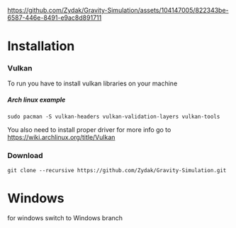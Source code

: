 

https://github.com/Zydak/Gravity-Simulation/assets/104147005/822343be-6587-446e-8491-e9ac8d891711


# Installation

### Vulkan

To run you have to install vulkan libraries on your machine

##### Arch linux example

	sudo pacman -S vulkan-headers vulkan-validation-layers vulkan-tools

You also need to install proper driver for more info go to https://wiki.archlinux.org/title/Vulkan

### Download
	git clone --recursive https://github.com/Zydak/Gravity-Simulation.git

# Windows
for windows switch to Windows branch
